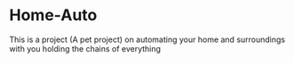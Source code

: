 # Home-Auto
This is a project (A pet project) on automating your home and surroundings with you holding the chains of everything

